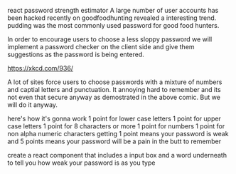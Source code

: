 react password strength estimator
A large number of user accounts has been hacked recently on goodfoodhunting revealed a interesting trend. pudding was the most commonly used password for good food hunters.

In order to encourage users to choose a less sloppy password we will implement a password checker on the client side and give them suggestions as the password is being entered.

https://xkcd.com/936/

A lot of sites force users to choose passwords with a mixture of numbers and captial letters and punctuation. It annoying hard to remember and its not even that secure anyway as demostrated in the above comic. But we will do it anyway.

here's how it's gonna work
1 point for lower case letters
1 point for upper case letters
1 point for 8 characters or more
1 point for numbers
1 point for non alpha numeric characters
getting 1 point means your password is weak and 5 points means your password will be a pain in the butt to remember

create a react component that includes a input box and a word underneath to tell you how weak your password is as you type
